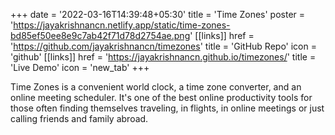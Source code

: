 +++
date = '2022-03-16T14:39:48+05:30'
title = 'Time Zones'
poster = 'https://jayakrishnancn.netlify.app/static/time-zones-bd85ef50ee8e9c7ab42f71d78d2754ae.png'
[[links]]
href = 'https://github.com/jayakrishnancn/timezones'
title = 'GitHub Repo'
icon = 'github'
[[links]]
href = 'https://jayakrishnancn.github.io/timezones/'
title = 'Live Demo'
icon = 'new_tab'
+++

Time Zones is a convenient world clock, a time zone converter, and an online meeting scheduler. It's one of the best online productivity tools for those often finding themselves traveling, in flights, in online meetings or just calling friends and family abroad.

